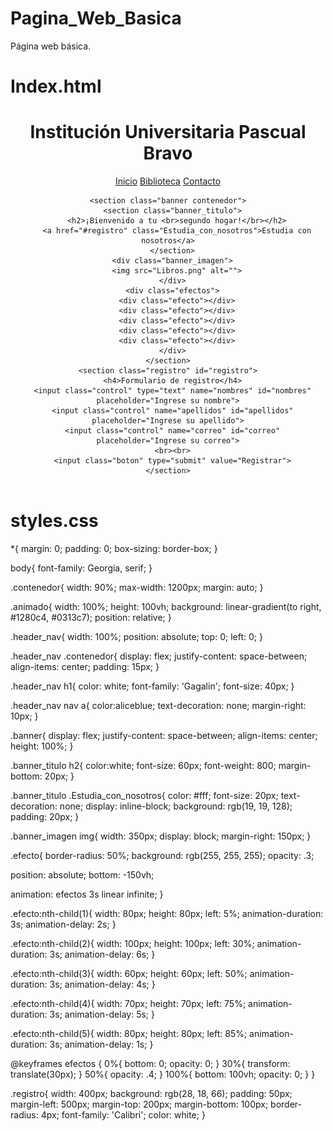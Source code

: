 # Pagina_Web_Basica
Página web básica.

# Index.html

<!DOCTYPE html>
<html lang="en">
<head>
  <meta charset="UTF-8">
  <meta http-equiv="X-UA-Compatible" content="IE=edge">
  <meta name="viewport" content="width=device-width, initial-scale=1.0">
  <link rel="stylesheet" href="styles.css">
  <title>Document</title>
</head>
<body>
  <header class="animado">
    <div class="header_nav">
      <div class="contenedor">
        <h1>Institución Universitaria Pascual Bravo</h1>
        <nav>
          <a href="https://pascualbravo.edu.co/" target="_blank">Inicio</a>
          <a href="https://pascualbravo.edu.co/academico/bibliotecas/" target="_blank">Biblioteca</a>
          <a href="#">Contacto</a>
        </nav>
      </div>
    </div>

    <section class="banner contenedor">
      <section class="banner_titulo">
        <h2>¡Bienvenido a tu <br>segundo hogar!</br></h2>
        <a href="#registro" class="Estudia_con_nosotros">Estudia con nosotros</a>
      </section>
      <div class="banner_imagen">
        <img src="Libros.png" alt="">
      </div>
      <div class="efectos">
        <div class="efecto"></div>
        <div class="efecto"></div>
        <div class="efecto"></div>
        <div class="efecto"></div>
        <div class="efecto"></div>
      </div>
    </section>
    <section class="registro" id="registro">
      <h4>Formulario de registro</h4>
      <input class="control" type="text" name="nombres" id="nombres" placeholder="Ingrese su nombre">
      <input class="control" name="apellidos" id="apellidos" placeholder="Ingrese su apellido">
      <input class="control" name="correo" id="correo" placeholder="Ingrese su correo">
      <br><br>
      <input class="boton" type="submit" value="Registrar">
    </section>
  </header>
</body>
</html>

# styles.css
*{
  margin: 0;
  padding: 0;
  box-sizing: border-box;
}

body{
  font-family: Georgia, serif;
}

.contenedor{
  width: 90%;
  max-width: 1200px;
  margin: auto;
}

.animado{
  width: 100%;
  height: 100vh;
  background: linear-gradient(to right, #1280c4, #0313c7);
  position: relative;
}

.header_nav{
  width: 100%;
  position: absolute;
  top: 0;
  left: 0;
}

.header_nav .contenedor{
  display: flex;
  justify-content: space-between;
  align-items: center;
  padding: 15px;
}

.header_nav h1{
  color: white;
  font-family: 'Gagalin';
  font-size: 40px;
}

.header_nav nav a{
  color:aliceblue;
  text-decoration: none;
  margin-right: 10px;
}

.banner{
  display: flex;
  justify-content: space-between;
  align-items: center;
  height: 100%;
}

.banner_titulo h2{
  color:white;
  font-size: 60px;
  font-weight: 800;
  margin-bottom: 20px;
}

.banner_titulo .Estudia_con_nosotros{
  color: #fff;
  font-size: 20px;
  text-decoration: none;
  display: inline-block;
  background: rgb(19, 19, 128);
  padding: 20px;
}

.banner_imagen img{
  width: 350px;
  display: block;
  margin-right: 150px;
}

.efecto{
  border-radius: 50%;
  background: rgb(255, 255, 255);
  opacity: .3;

  position: absolute;
  bottom: -150vh;

  animation: efectos 3s linear infinite;
}

.efecto:nth-child(1){
  width: 80px;
  height: 80px;
  left: 5%;
  animation-duration: 3s;
  animation-delay: 2s;
}

.efecto:nth-child(2){
  width: 100px;
  height: 100px;
  left: 30%;
  animation-duration: 3s;
  animation-delay: 6s;
}

.efecto:nth-child(3){
  width: 60px;
  height: 60px;
  left: 50%;
  animation-duration: 3s;
  animation-delay: 4s;
}

.efecto:nth-child(4){
  width: 70px;
  height: 70px;
  left: 75%;
  animation-duration: 3s;
  animation-delay: 5s;
}

.efecto:nth-child(5){
  width: 80px;
  height: 80px;
  left: 85%;
  animation-duration: 3s;
  animation-delay: 1s;
}

@keyframes efectos {
  0%{
    bottom: 0;
    opacity: 0;
  }
  30%{
    transform: translate(30px);
  }
  50%{
    opacity: .4;
  }
  100%{
    bottom: 100vh;
    opacity: 0;
  }
}


.registro{
  width: 400px;
  background: rgb(28, 18, 66);
  padding: 50px;
  margin-left: 500px;
  margin-top: 200px;
  margin-bottom: 100px;
  border-radius: 4px;
  font-family: 'Calibri';
  color: white;
}
